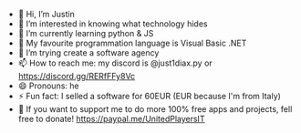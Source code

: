 - 👋 Hi, I’m Justin
- 👀 I’m interested in knowing what technology hides 
- 🌱 I’m currently learning python & JS
- 🧡 My favourite programmation language is Visual Basic .NET
- 💞️ I’m trying create a software agency
- 📫 How to reach me: my discord is @just1diax.py or https://discord.gg/RERfFFy8Vc
- 😄 Pronouns: he
- ⚡ Fun fact: I selled a software for 60EUR (EUR because I'm from Italy)
- 💸 If you want to support me to do more 100% free apps and projects, fell free to donate! https://paypal.me/UnitedPlayersIT
